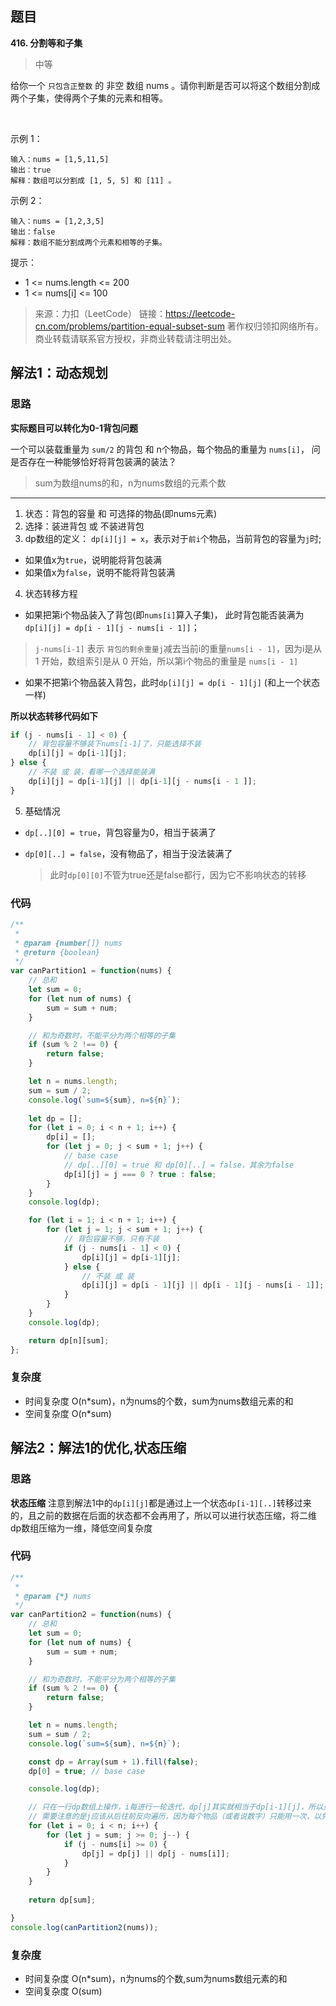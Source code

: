 ## 题目
**416. 分割等和子集**
>中等

给你一个 `只包含正整数` 的 非空 数组 nums 。请你判断是否可以将这个数组分割成两个子集，使得两个子集的元素和相等。

 

示例 1：
```
输入：nums = [1,5,11,5]
输出：true
解释：数组可以分割成 [1, 5, 5] 和 [11] 。
```
示例 2：
```
输入：nums = [1,2,3,5]
输出：false
解释：数组不能分割成两个元素和相等的子集。
```

提示：

* 1 <= nums.length <= 200
* 1 <= nums[i] <= 100

>来源：力扣（LeetCode）
链接：https://leetcode-cn.com/problems/partition-equal-subset-sum
著作权归领扣网络所有。商业转载请联系官方授权，非商业转载请注明出处。
## 解法1：动态规划
### 思路
**实际题目可以转化为0-1背包问题**

一个可以装载重量为 `sum/2` 的背包 和 n个物品，每个物品的重量为 `nums[i]`，
问是否存在一种能够恰好将背包装满的装法？
>sum为数组nums的和，n为nums数组的元素个数

---

1. 状态：背包的容量 和 可选择的物品(即nums元素)
2. 选择：装进背包 或 不装进背包
3. dp数组的定义：
`dp[i][j] = x`，表示对于`前i`个物品，当前背包的容量为`j`时;
* 如果值x为`true`，说明能将背包装满
* 如果值x为`false`，说明不能将背包装满

4. 状态转移方程
* 如果把第i个物品装入了背包(即`nums[i]`算入子集)，
此时背包能否装满为 `dp[i][j] = dp[i - 1][j - nums[i - 1]]`；
>`j-nums[i-1]` 表示 `背包的剩余重量j`减去当前i的重量`nums[i - 1]`，因为i是从 1 开始，数组索引是从 0 开始，所以第i个物品的重量是 `nums[i - 1]`
* 如果不把第i个物品装入背包，此时`dp[i][j] = dp[i - 1][j]` (和上一个状态一样)

**所以状态转移代码如下**

```javascript
if (j - nums[i - 1] < 0) {
    // 背包容量不够装下nums[i-1]了，只能选择不装
    dp[i][j] = dp[i-1][j];
} else {
    // 不装 或 装，看哪一个选择能装满
    dp[i][j] = dp[i-1][j] || dp[i-1][j - nums[i - 1 ]]; 
}
```

5. 基础情况
* `dp[..][0] = true`，背包容量为0，相当于装满了
* `dp[0][..] = false`，没有物品了，相当于没法装满了

  > 此时`dp[0][0]`不管为true还是false都行，因为它不影响状态的转移

### 代码
```javascript
/**
 * 
 * @param {number[]} nums
 * @return {boolean}
 */
var canPartition1 = function(nums) {
    // 总和
    let sum = 0;
    for (let num of nums) {
        sum = sum + num;
    }

    // 和为奇数时，不能平分为两个相等的子集
    if (sum % 2 !== 0) {
        return false;
    }

    let n = nums.length;
    sum = sum / 2;
    console.log(`sum=${sum}, n=${n}`);
    
    let dp = [];
    for (let i = 0; i < n + 1; i++) {
        dp[i] = [];
        for (let j = 0; j < sum + 1; j++) {
            // base case 
            // dp[..][0] = true 和 dp[0][..] = false，其余为false
            dp[i][j] = j === 0 ? true : false;
        }
    }
    console.log(dp);

    for (let i = 1; i < n + 1; i++) {
        for (let j = 1; j < sum + 1; j++) {
            // 背包容量不够，只有不装
            if (j - nums[i - 1] < 0) {
                dp[i][j] = dp[i-1][j];
            } else {
                // 不装 或 装
                dp[i][j] = dp[i - 1][j] || dp[i - 1][j - nums[i - 1]]; 
            }
        }
    }
    console.log(dp);

    return dp[n][sum];
};

```
### 复杂度
* 时间复杂度 O(n*sum)，n为nums的个数，sum为nums数组元素的和
* 空间复杂度 O(n*sum)


## 解法2：解法1的优化,状态压缩
### 思路
**状态压缩**
注意到解法1中的`dp[i][j]`都是通过上一个状态`dp[i-1][..]`转移过来的，且之前的数据在后面的状态都不会再用了，所以可以进行状态压缩，将二维dp数组压缩为一维，降低空间复杂度

### 代码
```javascript
/**
 * 
 * @param {*} nums 
 */
var canPartition2 = function(nums) {
    // 总和
    let sum = 0;
    for (let num of nums) {
        sum = sum + num;
    }

    // 和为奇数时，不能平分为两个相等的子集
    if (sum % 2 !== 0) {
        return false;
    }

    let n = nums.length;
    sum = sum / 2;
    console.log(`sum=${sum}, n=${n}`);

    const dp = Array(sum + 1).fill(false);
    dp[0] = true; // base case

    console.log(dp);

    // 只在一行dp数组上操作，i每进行一轮迭代，dp[j]其实就相当于dp[i-1][j]，所以只需要一维数组就够用了
    // 需要注意的是j应该从后往前反向遍历，因为每个物品（或者说数字）只能用一次，以免之前的结果影响其他的结果
    for (let i = 0; i < n; i++) {
        for (let j = sum; j >= 0; j--) {
            if (j - nums[i] >= 0) {
                dp[j] = dp[j] || dp[j - nums[i]];
            }
        }
    }
       
    return dp[sum];

}
console.log(canPartition2(nums));

```
### 复杂度
* 时间复杂度 O(n*sum)，n为nums的个数,sum为nums数组元素的和
* 空间复杂度 O(sum)
